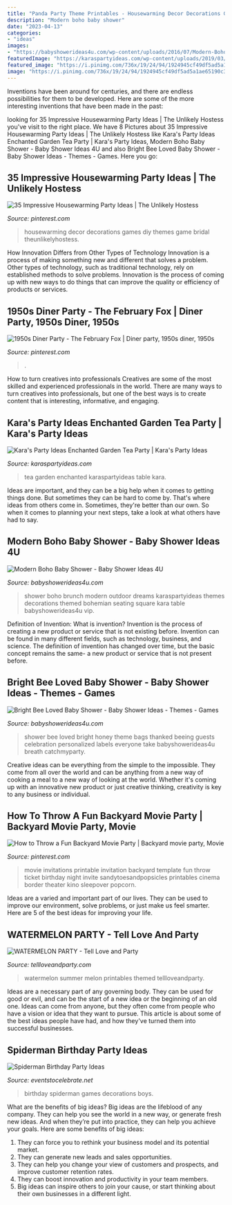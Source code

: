 ```yaml
---
title: "Panda Party Theme Printables - Housewarming Decor Decorations Games Diy Themes Game Bridal Theunlikelyhostess"
description: "Modern boho baby shower"
date: "2023-04-13"
categories:
- "ideas"
images:
- "https://babyshowerideas4u.com/wp-content/uploads/2016/07/Modern-Boho-Baby-Shower-Outdoor-Vip-Seating-600x799.jpg"
featuredImage: "https://karaspartyideas.com/wp-content/uploads/2019/03/Enchanted-Garden-Tea-Party-via-Karas-Party-Ideas-KarasPartyIdeas.com2_.jpeg"
featured_image: "https://i.pinimg.com/736x/19/24/94/1924945cf49df5ad5a1ae65190c3fa02.jpg"
image: "https://i.pinimg.com/736x/19/24/94/1924945cf49df5ad5a1ae65190c3fa02.jpg"
---
```



Inventions have been around for centuries, and there are endless possibilities for them to be developed. Here are some of the more interesting inventions that have been made in the past:

	

		
looking for 35 Impressive Housewarming Party Ideas | The Unlikely Hostess you've visit to the right place. We have 8 Pictures about 35 Impressive Housewarming Party Ideas | The Unlikely Hostess like Kara&#039;s Party Ideas Enchanted Garden Tea Party | Kara&#039;s Party Ideas, Modern Boho Baby Shower - Baby Shower Ideas 4U and also Bright Bee Loved Baby Shower - Baby Shower Ideas - Themes - Games. Here you go:
		
    
## 35 Impressive Housewarming Party Ideas | The Unlikely Hostess

<img loading=lazy src="https://i.pinimg.com/736x/19/24/94/1924945cf49df5ad5a1ae65190c3fa02.jpg" onerror="this.onerror=null;this.src='https://tse3.mm.bing.net/th?id=OIP.Zq7kxUyNODULZoKsoWkMWwHaLH&amp;pid=15.1';" alt="35 Impressive Housewarming Party Ideas | The Unlikely Hostess">

_Source: pinterest.com_

>housewarming decor decorations games diy themes game bridal theunlikelyhostess. 

	

How Innovation Differs from Other Types of Technology
Innovation is a process of making something new and different that solves a problem. Other types of technology, such as traditional technology, rely on established methods to solve problems. Innovation is the process of coming up with new ways to do things that can improve the quality or efficiency of products or services.

    
## 1950s Diner Party - The February Fox | Diner Party, 1950s Diner, 1950s

<img loading=lazy src="https://i.pinimg.com/736x/f8/15/9d/f8159dddce447496cd6160a5667ba976.jpg" onerror="this.onerror=null;this.src='https://tse1.mm.bing.net/th?id=OIP.xNbNeO7-Ugmpr1s699oXYgHaLI&amp;pid=15.1';" alt="1950s Diner Party - The February Fox | Diner party, 1950s diner, 1950s">

_Source: pinterest.com_

>. 

	

How to turn creatives into professionals
Creatives are some of the most skilled and experienced professionals in the world. There are many ways to turn creatives into professionals, but one of the best ways is to create content that is interesting, informative, and engaging.

    
## Kara&#039;s Party Ideas Enchanted Garden Tea Party | Kara&#039;s Party Ideas

<img loading=lazy src="https://karaspartyideas.com/wp-content/uploads/2019/03/Enchanted-Garden-Tea-Party-via-Karas-Party-Ideas-KarasPartyIdeas.com2_.jpeg" onerror="this.onerror=null;this.src='https://tse3.mm.bing.net/th?id=OIP.nn1XWegDA3Bkwb80AFiLkgHaLH&amp;pid=15.1';" alt="Kara&#039;s Party Ideas Enchanted Garden Tea Party | Kara&#039;s Party Ideas">

_Source: karaspartyideas.com_

>tea garden enchanted karaspartyideas table kara. 

	

Ideas are important, and they can be a big help when it comes to getting things done. But sometimes they can be hard to come by. That's where ideas from others come in. Sometimes, they're better than our own. So when it comes to planning your next steps, take a look at what others have had to say.

    
## Modern Boho Baby Shower - Baby Shower Ideas 4U

<img loading=lazy src="https://babyshowerideas4u.com/wp-content/uploads/2016/07/Modern-Boho-Baby-Shower-Outdoor-Vip-Seating-600x799.jpg" onerror="this.onerror=null;this.src='https://tse4.mm.bing.net/th?id=OIP.Y4Rhu9BrMTVxJAoHP1559wHaJ3&amp;pid=15.1';" alt="Modern Boho Baby Shower - Baby Shower Ideas 4U">

_Source: babyshowerideas4u.com_

>shower boho brunch modern outdoor dreams karaspartyideas themes decorations themed bohemian seating square kara table babyshowerideas4u vip. 

	

Definition of Invention: What is invention?
Invention is the process of creating a new product or service that is not existing before. Invention can be found in many different fields, such as technology, business, and science. The definition of invention has changed over time, but the basic concept remains the same- a new product or service that is not present before.

    
## Bright Bee Loved Baby Shower - Baby Shower Ideas - Themes - Games

<img loading=lazy src="http://www.babyshowerideas4u.com/wp-content/uploads/2016/08/Bright-Bee-Loved-Baby-Shower-Babys-Breath-600x899.jpg" onerror="this.onerror=null;this.src='https://tse1.mm.bing.net/th?id=OIP.JU3dz0f5xWGCcda2W470SAHaLG&amp;pid=15.1';" alt="Bright Bee Loved Baby Shower - Baby Shower Ideas - Themes - Games">

_Source: babyshowerideas4u.com_

>shower bee loved bright honey theme bags thanked beeing guests celebration personalized labels everyone take babyshowerideas4u breath catchmyparty. 

	

Creative ideas can be everything from the simple to the impossible. They come from all over the world and can be anything from a new way of cooking a meal to a new way of looking at the world. Whether it's coming up with an innovative new product or just creative thinking, creativity is key to any business or individual.

    
## How To Throw A Fun Backyard Movie Party | Backyard Movie Party, Movie

<img loading=lazy src="https://i.pinimg.com/736x/7f/dc/86/7fdc86a08e575a26fc6ce7952ab621c0--backyard-movie-party-movie-party-invitations.jpg" onerror="this.onerror=null;this.src='https://tse2.mm.bing.net/th?id=OIP.fcdYL-wFzUyYvU5B426cbQHaKS&amp;pid=15.1';" alt="How to Throw a Fun Backyard Movie Party | Backyard movie party, Movie">

_Source: pinterest.com_

>movie invitations printable invitation backyard template fun throw ticket birthday night invite sandytoesandpopsicles printables cinema border theater kino sleepover popcorn. 

	

Ideas are a varied and important part of our lives. They can be used to improve our environment, solve problems, or just make us feel smarter. Here are 5 of the best ideas for improving your life.

    
## WATERMELON PARTY - Tell Love And Party

<img loading=lazy src="http://tellloveandparty.com/wp-content/uploads/2015/06/summer-party-ideas.jpg" onerror="this.onerror=null;this.src='https://tse1.mm.bing.net/th?id=OIP.73LVzJ_xCVZwLZrZxXgL7QHaLH&amp;pid=15.1';" alt="WATERMELON PARTY - Tell Love and Party">

_Source: tellloveandparty.com_

>watermelon summer melon printables themed tellloveandparty. 

	

Ideas are a necessary part of any governing body. They can be used for good or evil, and can be the start of a new idea or the beginning of an old one. Ideas can come from anyone, but they often come from people who have a vision or idea that they want to pursue. This article is about some of the best ideas people have had, and how they've turned them into successful businesses.

    
## Spiderman Birthday Party Ideas

<img loading=lazy src="https://eventstocelebrate.net/wp-content/uploads/2020/05/SPIDERMAND-PARTY-IDEAS-512x1024.jpg" onerror="this.onerror=null;this.src='https://tse1.mm.bing.net/th?id=OIP.MTooegTBXJ6QTIBnAC7BgAHaO0&amp;pid=15.1';" alt="Spiderman Birthday Party Ideas">

_Source: eventstocelebrate.net_

>birthday spiderman games decorations boys. 

	

What are the benefits of big ideas?
Big ideas are the lifeblood of any company. They can help you see the world in a new way, or generate fresh new ideas. And when they’re put into practice, they can help you achieve your goals. Here are some benefits of big ideas: 
1. They can force you to rethink your business model and its potential market.
2. They can generate new leads and sales opportunities.
3. They can help you change your view of customers and prospects, and improve customer retention rates. 
4. They can boost innovation and productivity in your team members. 
5. Big ideas can inspire others to join your cause, or start thinking about their own businesses in a different light. 

